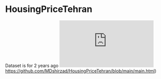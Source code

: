 # HousingPriceTehran
Dataset is for 2 years ago
![Alt text](https://github.com/MDshirzad/HousingPriceTehran/blob/main/main.html)https://github.com/MDshirzad/HousingPriceTehran/blob/main/main.html)

